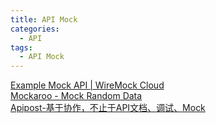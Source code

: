 ```yaml
---
title: API Mock
categories:
  - API
tags:
  - API Mock
---
```


[Example Mock API | WireMock Cloud](https://app.wiremock.cloud/mock-apis/7owj9/stubs/95548683-546f-4e95-8fdb-e8da6ae7bc92?q=)\
[Mockaroo - Mock Random Data](https://www.mockaroo.com/)\
[Apipost-基于协作，不止于API文档、调试、Mock](https://console.apipost.cn/apis/project/ba614733-a552-4f60-9a98-dc3260cc1f60)